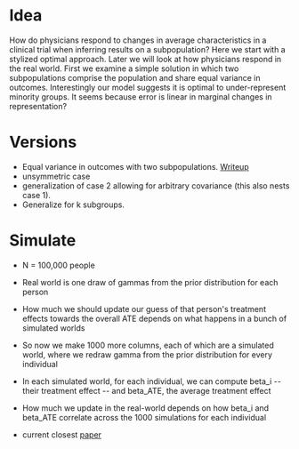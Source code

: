 # Idea

How do physicians respond to changes in average characteristics in a clinical trial when inferring results on a subpopulation?
Here we start with a stylized optimal approach. Later we will look at how physicians respond in the real world.
First we examine a simple solution in which two subpopulations comprise the population and share equal variance in outcomes.
Interestingly our model suggests it is optimal to under-represent minority groups. It seems because error is linear in marginal changes in representation?

# Versions

* Equal variance in outcomes with two subpopulations. [Writeup](./writeup/writeup.pdf)
* unsymmetric case
* generalization of case 2 allowing for arbitrary covariance (this also nests case 1).
* Generalize for k subgroups.

# Simulate

* N = 100,000 people

* Real world is one draw of gammas from the prior distribution for each person

* How much we should update our guess of that person's treatment effects towards the overall ATE depends on what happens in a bunch of simulated worlds

* So now we make 1000 more columns, each of which are a simulated world, where we redraw gamma from the prior distribution for every individual

* In each simulated world, for each individual, we can compute beta_i -- their treatment effect -- and beta_ATE, the average treatment effect

* How much we update in the real-world depends on how beta_i and beta_ATE correlate across the 1000 simulations for each individual

* current closest [paper](https://papers.ssrn.com/sol3/papers.cfm?abstract_id=4259486)


